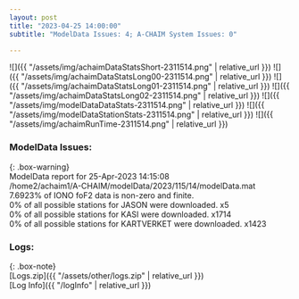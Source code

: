 ```yaml
---
layout: post
title: "2023-04-25 14:00:00"
subtitle: "ModelData Issues: 4; A-CHAIM System Issues: 0"

---
```


![]({{ "/assets/img/achaimDataStatsShort-2311514.png" | relative_url }})
![]({{ "/assets/img/achaimDataStatsLong00-2311514.png" | relative_url }})
![]({{ "/assets/img/achaimDataStatsLong01-2311514.png" | relative_url }})
![]({{ "/assets/img/achaimDataStatsLong02-2311514.png" | relative_url }})
![]({{ "/assets/img/modelDataDataStats-2311514.png" | relative_url }})
![]({{ "/assets/img/modelDataStationStats-2311514.png" | relative_url }})
![]({{ "/assets/img/achaimRunTime-2311514.png" | relative_url }})


### ModelData Issues:  
  
{: .box-warning}  
 ModelData report for 25-Apr-2023 14:15:08   
 /home2/achaim1/A-CHAIM/modelData/2023/115/14/modelData.mat   
 7.6923% of IONO foF2 data is non-zero and finite.   
 0% of all possible stations for JASON were downloaded. x5   
 0% of all possible stations for KASI were downloaded. x1714   
 0% of all possible stations for KARTVERKET were downloaded. x1423   
  


### Logs:  
  
{: .box-note}  
[Logs.zip]({{ "/assets/other/logs.zip" | relative_url }})  
[Log Info]({{ "/logInfo" | relative_url }})  

